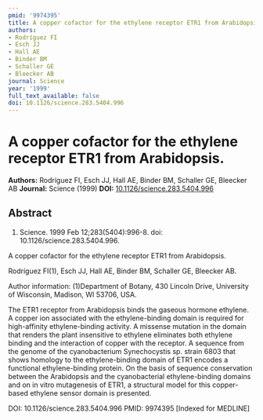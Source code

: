 ```yaml
---
pmid: '9974395'
title: A copper cofactor for the ethylene receptor ETR1 from Arabidopsis.
authors:
- Rodríguez FI
- Esch JJ
- Hall AE
- Binder BM
- Schaller GE
- Bleecker AB
journal: Science
year: '1999'
full_text_available: false
doi: 10.1126/science.283.5404.996
---
```


# A copper cofactor for the ethylene receptor ETR1 from Arabidopsis.
**Authors:** Rodríguez FI, Esch JJ, Hall AE, Binder BM, Schaller GE, Bleecker AB
**Journal:** Science (1999)
**DOI:** [10.1126/science.283.5404.996](https://doi.org/10.1126/science.283.5404.996)

## Abstract

1. Science. 1999 Feb 12;283(5404):996-8. doi: 10.1126/science.283.5404.996.

A copper cofactor for the ethylene receptor ETR1 from Arabidopsis.

Rodríguez FI(1), Esch JJ, Hall AE, Binder BM, Schaller GE, Bleecker AB.

Author information:
(1)Department of Botany, 430 Lincoln Drive, University of Wisconsin, Madison, WI 
53706, USA.

The ETR1 receptor from Arabidopsis binds the gaseous hormone ethylene. A copper 
ion associated with the ethylene-binding domain is required for high-affinity 
ethylene-binding activity. A missense mutation in the domain that renders the 
plant insensitive to ethylene eliminates both ethylene binding and the 
interaction of copper with the receptor. A sequence from the genome of the 
cyanobacterium Synechocystis sp. strain 6803 that shows homology to the 
ethylene-binding domain of ETR1 encodes a functional ethylene-binding protein. 
On the basis of sequence conservation between the Arabidopsis and the 
cyanobacterial ethylene-binding domains and on in vitro mutagenesis of ETR1, a 
structural model for this copper-based ethylene sensor domain is presented.

DOI: 10.1126/science.283.5404.996
PMID: 9974395 [Indexed for MEDLINE]

